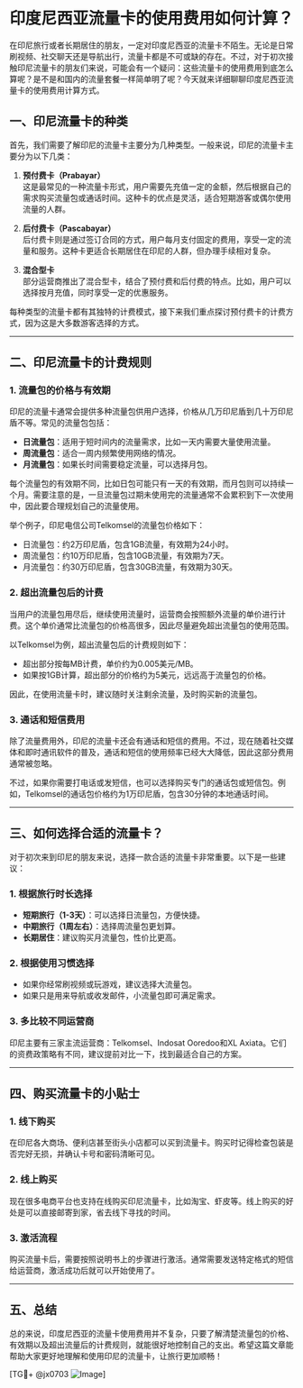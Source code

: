 # 印度尼西亚流量卡的使用费用如何计算？

在印尼旅行或者长期居住的朋友，一定对印度尼西亚的流量卡不陌生。无论是日常刷视频、社交聊天还是导航出行，流量卡都是不可或缺的存在。不过，对于初次接触印尼流量卡的朋友们来说，可能会有一个疑问：这些流量卡的使用费用到底怎么算呢？是不是和国内的流量套餐一样简单明了呢？今天就来详细聊聊印度尼西亚流量卡的使用费用计算方式。

## 一、印尼流量卡的种类

首先，我们需要了解印尼的流量卡主要分为几种类型。一般来说，印尼的流量卡主要分为以下几类：

1. **预付费卡（Prabayar）**  
   这是最常见的一种流量卡形式，用户需要先充值一定的金额，然后根据自己的需求购买流量包或通话时间。这种卡的优点是灵活，适合短期游客或偶尔使用流量的人群。

2. **后付费卡（Pascabayar）**  
   后付费卡则是通过签订合同的方式，用户每月支付固定的费用，享受一定的流量和服务。这种卡更适合长期居住在印尼的人群，但办理手续相对复杂。

3. **混合型卡**  
   部分运营商推出了混合型卡，结合了预付费和后付费的特点。比如，用户可以选择按月充值，同时享受一定的优惠服务。

每种类型的流量卡都有其独特的计费模式，接下来我们重点探讨预付费卡的计费方式，因为这是大多数游客选择的方式。

---

## 二、印尼流量卡的计费规则

### 1. **流量包的价格与有效期**
印尼的流量卡通常会提供多种流量包供用户选择，价格从几万印尼盾到几十万印尼盾不等。常见的流量包包括：

- **日流量包**：适用于短时间内的流量需求，比如一天内需要大量使用流量。
- **周流量包**：适合一周内频繁使用网络的情况。
- **月流量包**：如果长时间需要稳定流量，可以选择月包。

每个流量包的有效期不同，比如日包可能只有一天的有效期，而月包则可以持续一个月。需要注意的是，一旦流量包过期未使用完的流量通常不会累积到下一次使用中，因此要合理规划自己的流量使用。

举个例子，印尼电信公司Telkomsel的流量包价格如下：
- 日流量包：约2万印尼盾，包含1GB流量，有效期为24小时。
- 周流量包：约10万印尼盾，包含10GB流量，有效期为7天。
- 月流量包：约30万印尼盾，包含30GB流量，有效期为30天。

### 2. **超出流量包后的计费**
当用户的流量包用尽后，继续使用流量时，运营商会按照额外流量的单价进行计费。这个单价通常比流量包的价格高很多，因此尽量避免超出流量包的使用范围。

以Telkomsel为例，超出流量包后的计费规则如下：
- 超出部分按每MB计费，单价约为0.005美元/MB。
- 如果按1GB计算，超出部分的价格约为5美元，远远高于流量包的价格。

因此，在使用流量卡时，建议随时关注剩余流量，及时购买新的流量包。

### 3. **通话和短信费用**
除了流量费用外，印尼的流量卡还会有通话和短信的费用。不过，现在随着社交媒体和即时通讯软件的普及，通话和短信的使用频率已经大大降低，因此这部分费用通常被忽略。

不过，如果你需要打电话或发短信，也可以选择购买专门的通话包或短信包。例如，Telkomsel的通话包价格约为1万印尼盾，包含30分钟的本地通话时间。

---

## 三、如何选择合适的流量卡？

对于初次来到印尼的朋友来说，选择一款合适的流量卡非常重要。以下是一些建议：

### 1. **根据旅行时长选择**
- **短期旅行（1-3天）**：可以选择日流量包，方便快捷。
- **中期旅行（1周左右）**：选择周流量包更划算。
- **长期居住**：建议购买月流量包，性价比更高。

### 2. **根据使用习惯选择**
- 如果你经常刷视频或玩游戏，建议选择大流量包。
- 如果只是用来导航或收发邮件，小流量包即可满足需求。

### 3. **多比较不同运营商**
印尼主要有三家主流运营商：Telkomsel、Indosat Ooredoo和XL Axiata。它们的资费政策略有不同，建议提前对比一下，找到最适合自己的方案。

---

## 四、购买流量卡的小贴士

### 1. **线下购买**
在印尼各大商场、便利店甚至街头小店都可以买到流量卡。购买时记得检查包装是否完好无损，并确认卡号和密码清晰可见。

### 2. **线上购买**
现在很多电商平台也支持在线购买印尼流量卡，比如淘宝、虾皮等。线上购买的好处是可以直接邮寄到家，省去线下寻找的时间。

### 3. **激活流程**
购买流量卡后，需要按照说明书上的步骤进行激活。通常需要发送特定格式的短信给运营商，激活成功后就可以开始使用了。

---

## 五、总结

总的来说，印度尼西亚的流量卡使用费用并不复杂，只要了解清楚流量包的价格、有效期以及超出流量后的计费规则，就能很好地控制自己的支出。希望这篇文章能帮助大家更好地理解和使用印尼的流量卡，让旅行更加顺畅！

[TG💪+ @jx0703 ![Image](https://github.com/user-attachments/assets/dbca1d08-cadb-493c-b0ec-ad6f7a83f270)]